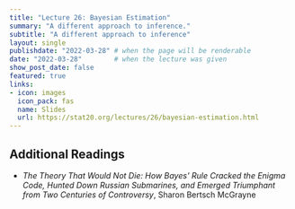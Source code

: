 ```yaml
---
title: "Lecture 26: Bayesian Estimation"
summary: "A different approach to inference."
subtitle: "A different approach to inference"
layout: single
publishdate: "2022-03-28" # when the page will be renderable
date: "2022-03-28"        # when the lecture was given
show_post_date: false
featured: true
links:
- icon: images
  icon_pack: fas
  name: Slides
  url: https://stat20.org/lectures/26/bayesian-estimation.html
---
```


## Additional Readings

- _The Theory That Would Not Die: How Bayes' Rule Cracked the Enigma Code, Hunted Down Russian Submarines, and Emerged Triumphant from Two Centuries of Controversy_, Sharon Bertsch McGrayne
